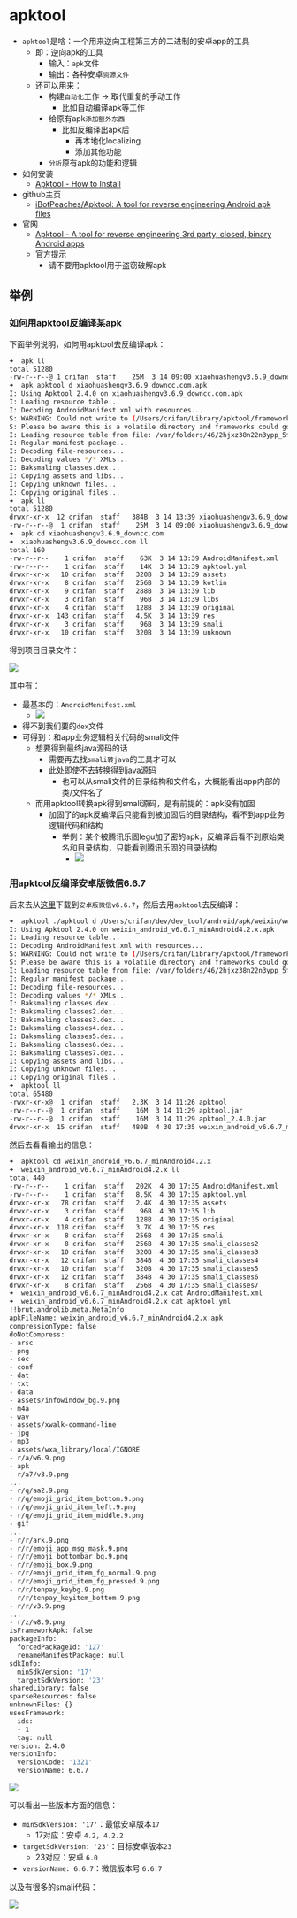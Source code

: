 # apktool

* `apktool`是啥：一个用来逆向工程第三方的二进制的安卓app的工具
  * 即：逆向apk的工具
    * 输入：`apk`文件
    * 输出：各种安卓`资源文件`
  * 还可以用来：
    * 构建`自动化`工作 -> 取代重复的手动工作
      * 比如自动编译apk等工作
    * 给原有apk`添加额外东西`
      * 比如反编译出apk后
        * 再本地化localizing
        * 添加其他功能
    * `分析`原有apk的功能和逻辑
* 如何安装
  * [Apktool - How to Install](https://ibotpeaches.github.io/Apktool/install/)
* github主页
  * [iBotPeaches/Apktool: A tool for reverse engineering Android apk files](https://github.com/iBotPeaches/Apktool)
* 官网
  * [Apktool - A tool for reverse engineering 3rd party, closed, binary Android apps](https://ibotpeaches.github.io/Apktool/)
  * 官方提示
    * 请不要用apktool用于盗窃破解apk

## 举例

### 如何用apktool反编译某apk

下面举例说明，如何用apktool去反编译apk：

```bash
➜  apk ll
total 51280
-rw-r--r--@ 1 crifan  staff    25M  3 14 09:00 xiaohuashengv3.6.9_downcc.com.apk
➜  apk apktool d xiaohuashengv3.6.9_downcc.com.apk
I: Using Apktool 2.4.0 on xiaohuashengv3.6.9_downcc.com.apk
I: Loading resource table...
I: Decoding AndroidManifest.xml with resources...
S: WARNING: Could not write to (/Users/crifan/Library/apktool/framework), using /var/folders/46/2hjxz38n22n3ypp_5f6_p__00000gn/T/ instead...
S: Please be aware this is a volatile directory and frameworks could go missing, please utilize --frame-path if the default storage directory is unavailable
I: Loading resource table from file: /var/folders/46/2hjxz38n22n3ypp_5f6_p__00000gn/T/1.apk
I: Regular manifest package...
I: Decoding file-resources...
I: Decoding values */* XMLs...
I: Baksmaling classes.dex...
I: Copying assets and libs...
I: Copying unknown files...
I: Copying original files...
➜  apk ll
total 51280
drwxr-xr-x  12 crifan  staff   384B  3 14 13:39 xiaohuashengv3.6.9_downcc.com
-rw-r--r--@  1 crifan  staff    25M  3 14 09:00 xiaohuashengv3.6.9_downcc.com.apk
➜  apk cd xiaohuashengv3.6.9_downcc.com
➜  xiaohuashengv3.6.9_downcc.com ll
total 160
-rw-r--r--    1 crifan  staff    63K  3 14 13:39 AndroidManifest.xml
-rw-r--r--    1 crifan  staff    14K  3 14 13:39 apktool.yml
drwxr-xr-x   10 crifan  staff   320B  3 14 13:39 assets
drwxr-xr-x    8 crifan  staff   256B  3 14 13:39 kotlin
drwxr-xr-x    9 crifan  staff   288B  3 14 13:39 lib
drwxr-xr-x    3 crifan  staff    96B  3 14 13:39 libs
drwxr-xr-x    4 crifan  staff   128B  3 14 13:39 original
drwxr-xr-x  143 crifan  staff   4.5K  3 14 13:39 res
drwxr-xr-x    3 crifan  staff    96B  3 14 13:39 smali
drwxr-xr-x   10 crifan  staff   320B  3 14 13:39 unknown
```

得到项目目录文件：

![](../../assets/img/apktool_decoded_project_structure.png)

其中有：

* 最基本的：`AndroidMenifest.xml`
  * ![](../../assets/img/apktool_decoded_androidmenifest_xml.png)
* 得不到我们要的`dex`文件
* 可得到：和app业务逻辑相关代码的smali文件
  * 想要得到最终java源码的话
    * 需要再去找`smali转java`的工具才可以
    * 此处即使不去转换得到java源码
      * 也可以从smali文件的目录结构和文件名，大概能看出app内部的类/文件名了
  * 而用apktool转换apk得到smali源码，是有前提的：apk没有加固
    * 加固了的apk反编译后只能看到被加固后的目录结构，看不到app业务逻辑代码和结构
      * 举例：某个被腾讯乐固legu加了密的apk，反编译后看不到原始类名和目录结构，只能看到腾讯乐固的目录结构
        * ![](../../assets/img/apktool_decoded_tencent_legu.png)

### 用apktool反编译安卓版微信6.6.7

后来去从[这里](https://www.wandoujia.com/apps/com.tencent.mm/history_v1321)下载到`安卓版微信v6.6.7`，然后去用`apktool`去反编译：

```bash
➜  apktool ./apktool d /Users/crifan/dev/dev_tool/android/apk/weixin/weixin_android_v6.6.7_minAndroid4.2.x.apk
I: Using Apktool 2.4.0 on weixin_android_v6.6.7_minAndroid4.2.x.apk
I: Loading resource table...
I: Decoding AndroidManifest.xml with resources...
S: WARNING: Could not write to (/Users/crifan/Library/apktool/framework), using /var/folders/46/2hjxz38n22n3ypp_5f6_p__00000gn/T/ instead...
S: Please be aware this is a volatile directory and frameworks could go missing, please utilize --frame-path if the default storage directory is unavailable
I: Loading resource table from file: /var/folders/46/2hjxz38n22n3ypp_5f6_p__00000gn/T/1.apk
I: Regular manifest package...
I: Decoding file-resources...
I: Decoding values */* XMLs...
I: Baksmaling classes.dex...
I: Baksmaling classes2.dex...
I: Baksmaling classes3.dex...
I: Baksmaling classes4.dex...
I: Baksmaling classes5.dex...
I: Baksmaling classes6.dex...
I: Baksmaling classes7.dex...
I: Copying assets and libs...
I: Copying unknown files...
I: Copying original files...
➜  apktool ll
total 65480
-rwxr-xr-x@  1 crifan  staff   2.3K  3 14 11:26 apktool
-rw-r--r--@  1 crifan  staff    16M  3 14 11:29 apktool.jar
-rw-r--r--@  1 crifan  staff    16M  3 14 11:29 apktool_2.4.0.jar
drwxr-xr-x  15 crifan  staff   480B  4 30 17:35 weixin_android_v6.6.7_minAndroid4.2.x
```

然后去看看输出的信息：

```bash
➜  apktool cd weixin_android_v6.6.7_minAndroid4.2.x
➜  weixin_android_v6.6.7_minAndroid4.2.x ll
total 440
-rw-r--r--    1 crifan  staff   202K  4 30 17:35 AndroidManifest.xml
-rw-r--r--    1 crifan  staff   8.5K  4 30 17:35 apktool.yml
drwxr-xr-x   78 crifan  staff   2.4K  4 30 17:35 assets
drwxr-xr-x    3 crifan  staff    96B  4 30 17:35 lib
drwxr-xr-x    4 crifan  staff   128B  4 30 17:35 original
drwxr-xr-x  118 crifan  staff   3.7K  4 30 17:35 res
drwxr-xr-x    8 crifan  staff   256B  4 30 17:35 smali
drwxr-xr-x    8 crifan  staff   256B  4 30 17:35 smali_classes2
drwxr-xr-x   10 crifan  staff   320B  4 30 17:35 smali_classes3
drwxr-xr-x   12 crifan  staff   384B  4 30 17:35 smali_classes4
drwxr-xr-x   10 crifan  staff   320B  4 30 17:35 smali_classes5
drwxr-xr-x   12 crifan  staff   384B  4 30 17:35 smali_classes6
drwxr-xr-x    8 crifan  staff   256B  4 30 17:35 smali_classes7
➜  weixin_android_v6.6.7_minAndroid4.2.x cat AndroidManifest.xml
➜  weixin_android_v6.6.7_minAndroid4.2.x cat apktool.yml
!!brut.androlib.meta.MetaInfo
apkFileName: weixin_android_v6.6.7_minAndroid4.2.x.apk
compressionType: false
doNotCompress:
- arsc
- png
- sec
- conf
- dat
- txt
- data
- assets/infowindow_bg.9.png
- m4a
- wav
- assets/xwalk-command-line
- jpg
- mp3
- assets/wxa_library/local/IGNORE
- r/a/w6.9.png
- apk
- r/a7/v3.9.png
...
- r/q/aa2.9.png
- r/q/emoji_grid_item_bottom.9.png
- r/q/emoji_grid_item_left.9.png
- r/q/emoji_grid_item_middle.9.png
- gif
...
- r/r/ark.9.png
- r/r/emoji_app_msg_mask.9.png
- r/r/emoji_bottombar_bg.9.png
- r/r/emoji_box.9.png
- r/r/emoji_grid_item_fg_normal.9.png
- r/r/emoji_grid_item_fg_pressed.9.png
- r/r/tenpay_keybg.9.png
- r/r/tenpay_keyitem_bottom.9.png
- r/r/v3.9.png
...
- r/z/w8.9.png
isFrameworkApk: false
packageInfo:
  forcedPackageId: '127'
  renameManifestPackage: null
sdkInfo:
  minSdkVersion: '17'
  targetSdkVersion: '23'
sharedLibrary: false
sparseResources: false
unknownFiles: {}
usesFramework:
  ids:
  - 1
  tag: null
version: 2.4.0
versionInfo:
  versionCode: '1321'
  versionName: 6.6.7
```

![](../../assets/img/apktool_decoded_weixin_yml_info.png)

可以看出一些版本方面的信息：

* `minSdkVersion: '17'`：最低安卓版本`17`
  * 17对应：安卓 `4.2`，`4.2.2`
* `targetSdkVersion: '23'`：目标安卓版本`23`
  * 23对应：安卓 `6.0`
* `versionName: 6.6.7`：微信版本号 `6.6.7`

以及有很多的smali代码：

![](../../assets/img/vscode_apktool_decoded_weixin_smali.png)